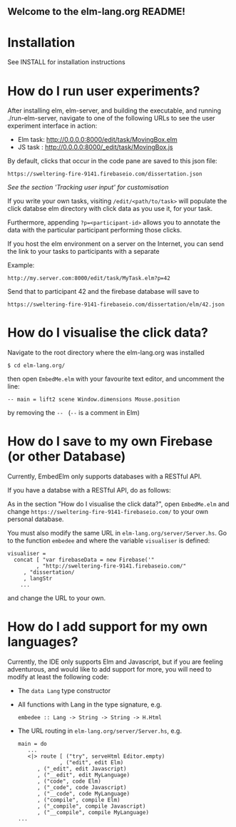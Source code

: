 Welcome to the elm-lang.org README!
-----------------------------------


Installation
============

See INSTALL for installation instructions


How do I run user experiments?
==============================

After installing elm, elm-server, and building the executable, and
running ./run-elm-server, navigate to one of the following URLs to
see the user experiment interface in action:

* Elm task: http://0.0.0.0:8000/edit/task/MovingBox.elm
* JS task : http://0.0.0.0:8000/_edit/task/MovingBox.js

By default, clicks that occur in the code pane are saved to this 
json file:

`https://sweltering-fire-9141.firebaseio.com/dissertation.json`

*See the section 'Tracking user input' for customisation*

If you  write your own tasks, visiting `/edit/<path/to/task>` will 
populate the click databse elm directory with click data as you use 
it, for your task.

Furthermore, appending `?p=<participant-id>` allows you to annotate
the data with the particular participant performing those clicks.

If you host the elm environment on a server on the Internet, you can
send the link to your tasks to participants with a separate

Example:

`http://my.server.com:8000/edit/task/MyTask.elm?p=42`

Send that to participant 42 and the firebase database will save to

`https://sweltering-fire-9141-firebaseio.com/dissertation/elm/42.json`


How do I visualise the click data?
==================================

Navigate to the root directory where the elm-lang.org was installed

`$ cd elm-lang.org/`

then open `EmbedMe.elm` with your favourite text editor, and 
uncomment the line:

`-- main = lift2 scene Window.dimensions Mouse.position`

by removing the `-- ` (`--` is a comment in Elm)


How do I save to my own Firebase (or other Database)
====================================================

Currently, EmbedElm only supports databases with a 
RESTful API.

If you have a databse with a RESTful API, do as follows:

As in the section "How do I visualise the click data?", open 
`EmbedMe.elm` and change 
`https://sweltering-fire-9141-firebaseio.com/` to your own
personal database.

You must also modify the same URL in 
`elm-lang.org/server/Server.hs`. Go to the function `embedee` 
and where the variable `visualiser` is defined:

	visualiser = 
	  concat [ "var firebaseData = new Firebase('"
	         , "http://sweltering-fire-9141.firebaseio.com/"
		 , "dissertation/
		 , langStr
        ...

and change the URL to your own.


How do I add support for my own languages?
==========================================

Currently, the IDE only supports Elm and Javascript, but if you are
feeling adventurous, and would like to add support for more, you will 
need to modify at least the following code:

* The `data Lang` type constructor

* All functions with Lang in the type signature, e.g.

   `embedee :: Lang -> String -> String -> H.Html`

* The URL routing in `elm-lang.org/server/Server.hs`, e.g.

   ~~~~~~~~~~{.haskell}
   main = do
      ...
      <|> route [ ("try", serveHtml Editor.empty)
                , ("edit", edit Elm)
   	     , ("_edit", edit Javascript)
   	     , ("__edit", edit MyLanguage)
   	     , ("code", code Elm)
   	     , ("_code", code Javascript)
   	     , ("__code", code MyLanguage)
   	     , ("compile", compile Elm)
   	     , ("_compile", compile Javascript)
   	     , ("__compile", compile MyLanguage)
   ...
   ~~~~~~~~~~~~~~~~~~~~
